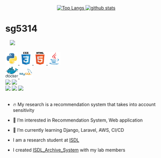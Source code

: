 <p align="center">
<a href="https://github.com/anuraghazra/github-readme-stats">
  <img alt="Top Langs" height="160px" src="https://github-readme-stats.vercel.app/api/top-langs/?username=sg5314&layout=compact&show_icons=true&theme=blueberry" />
</a>
<a href="https://github.com/anuraghazra/github-readme-stats">
  <img alt="github stats" height="160px" src="https://github-readme-stats.vercel.app/api?username=sg5314&theme=blueberry&show_icons=ture"&count_private=true 　/>
</a>
</p>

# sg5314

<div>
  　<img src="https://media.giphy.com/media/p4NLw3I4U0idi/giphy.gif" width="100"> 
</div>
<br>

<div>
  <a href="https://www.python.org" target="_blank"> <img src="https://raw.githubusercontent.com/devicons/devicon/master/icons/python/python-original.svg" alt="python" width="40" height="40"/> </a>
  <a href="https://www.w3schools.com/css/" target="_blank"> <img src="https://raw.githubusercontent.com/devicons/devicon/master/icons/css3/css3-original-wordmark.svg" alt="css3" width="40" height="40"/> </a>
  <a href="https://www.w3.org/html/" target="_blank"> <img src="https://raw.githubusercontent.com/devicons/devicon/master/icons/html5/html5-original-wordmark.svg" alt="html5" width="40" height="40"/> </a>
  <a href="https://www.java.com" target="_blank"> <img src="https://raw.githubusercontent.com/devicons/devicon/master/icons/java/java-original.svg" alt="java" width="40" height="40"/> </a>
</div>

<div>
<a href="https://www.docker.com/" target="_blank"> <img src="https://raw.githubusercontent.com/devicons/devicon/master/icons/docker/docker-original-wordmark.svg" alt="docker" width="40" height="40"/> </a>
<a href="https://www.mysql.com/" target="_blank"> <img src="https://raw.githubusercontent.com/devicons/devicon/master/icons/mysql/mysql-original-wordmark.svg" alt="mysql" width="40" height="40"/> </a>
</div>

<div>
  <img src="https://img.shields.io/badge/-MacOS-000000.svg?logo=macos&style=flat">
  <img src="https://img.shields.io/badge/-Windows-0078D6.svg?logo=windows&style=flat">
</div>
 
<div>
  <img src="https://img.shields.io/badge/-Django-092E20.svg?logo=django&style=flat">
  <img src="https://img.shields.io/badge/-Flask-000000.svg?logo=flask&style=flat">
  <img src="https://img.shields.io/badge/-Bootstrap-563D7C.svg?logo=bootstrap&style=flat">
</div>
<br>

- 🔥 My research is a recommendation system that takes into account sensitivity
- 👀 I’m interested in Recommendation System, Web application
- 🌱 I’m currently learning Django, Laravel, AWS, CI/CD

- I am a research student at <a href="https://sites.google.com/view/doshisha-isdl" target="_blank">ISDL</a>
- I created <a href="http://isdl-archive.doshisha.ac.jp/" target="_blank">ISDL_Archive_System</a> with my lab members
